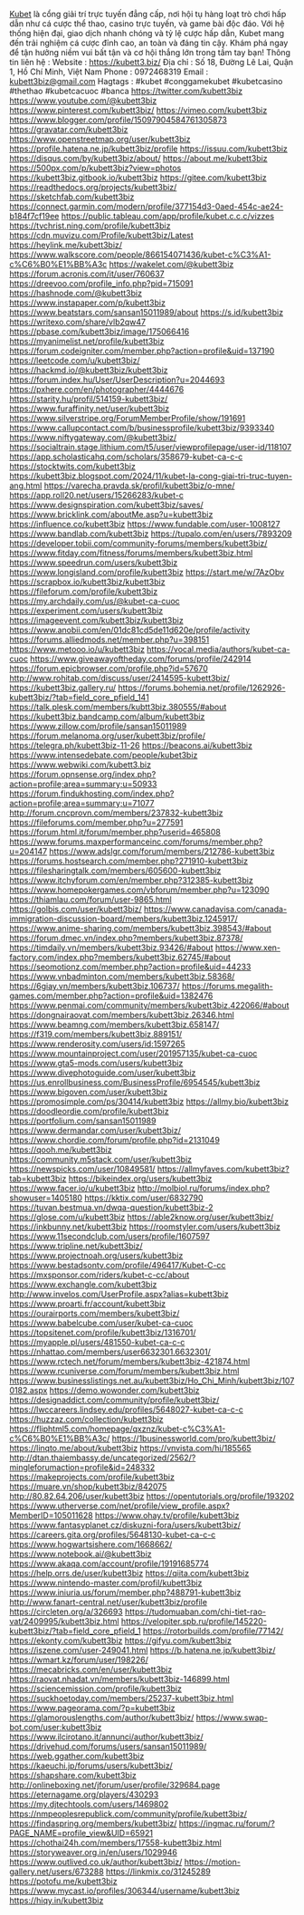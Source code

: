 <a href="https://kubett3.biz/">Kubet</a> là cổng giải trí trực tuyến đẳng cấp, nơi hội tụ hàng loạt trò chơi hấp dẫn như cá cược thể thao, casino trực tuyến, và game bài độc đáo. Với hệ thống hiện đại, giao dịch nhanh chóng và tỷ lệ cược hấp dẫn, Kubet mang đến trải nghiệm cá cược đỉnh cao, an toàn và đáng tin cậy. Khám phá ngay để tận hưởng niềm vui bất tận và cơ hội thắng lớn trong tầm tay bạn!
Thông tin liên hệ :
Website :
<a href="https://kubett3.biz/">https://kubett3.biz/</a>
Địa chỉ : Số 18, Đường Lê Lai, Quận 1, Hồ Chí Minh, Việt Nam
Phone : 0972468319
Email : kubett3biz@gmail.com
Hagtags : #kubet #conggamekubet #kubetcasino #thethao #kubetcacuoc #banca
<a href="https://twitter.com/kubett3biz">https://twitter.com/kubett3biz</a>
<a href="https://www.youtube.com/@kubett3biz">https://www.youtube.com/@kubett3biz</a>
<a href="https://www.pinterest.com/kubett3biz/">https://www.pinterest.com/kubett3biz/</a>
<a href="https://vimeo.com/kubett3biz">https://vimeo.com/kubett3biz</a>
<a href="https://www.blogger.com/profile/15097904584761305873">https://www.blogger.com/profile/15097904584761305873</a>
<a href="https://gravatar.com/kubett3biz">https://gravatar.com/kubett3biz</a>
<a href="https://www.openstreetmap.org/user/kubett3biz">https://www.openstreetmap.org/user/kubett3biz</a>
<a href="https://profile.hatena.ne.jp/kubett3biz/profile">https://profile.hatena.ne.jp/kubett3biz/profile</a>
<a href="https://issuu.com/kubett3biz">https://issuu.com/kubett3biz</a>
<a href="https://disqus.com/by/kubett3biz/about/">https://disqus.com/by/kubett3biz/about/</a>
<a href="https://about.me/kubett3biz">https://about.me/kubett3biz</a>
<a href="https://500px.com/p/kubett3biz?view=photos">https://500px.com/p/kubett3biz?view=photos</a>
<a href="https://kubett3biz.gitbook.io/kubett3biz">https://kubett3biz.gitbook.io/kubett3biz</a>
<a href="https://gitee.com/kubett3biz">https://gitee.com/kubett3biz</a>
<a href="https://readthedocs.org/projects/kubett3biz/">https://readthedocs.org/projects/kubett3biz/</a>
<a href="https://sketchfab.com/kubett3biz">https://sketchfab.com/kubett3biz</a>
<a href="https://connect.garmin.com/modern/profile/377154d3-0aed-454c-ae24-b184f7cf19ee">https://connect.garmin.com/modern/profile/377154d3-0aed-454c-ae24-b184f7cf19ee</a>
<a href="https://public.tableau.com/app/profile/kubet.c.c.c/vizzes">https://public.tableau.com/app/profile/kubet.c.c.c/vizzes</a>
<a href="https://tvchrist.ning.com/profile/kubett3biz">https://tvchrist.ning.com/profile/kubett3biz</a>
<a href="https://cdn.muvizu.com/Profile/kubett3biz/Latest">https://cdn.muvizu.com/Profile/kubett3biz/Latest</a>
<a href="https://heylink.me/kubett3biz/">https://heylink.me/kubett3biz/</a>
<a href="https://www.walkscore.com/people/866154071436/kubet-c%C3%A1-c%C6%B0%E1%BB%A3c">https://www.walkscore.com/people/866154071436/kubet-c%C3%A1-c%C6%B0%E1%BB%A3c</a>
<a href="https://wakelet.com/@kubett3biz">https://wakelet.com/@kubett3biz</a>
<a href="https://forum.acronis.com/it/user/760637">https://forum.acronis.com/it/user/760637</a>
<a href="https://dreevoo.com/profile_info.php?pid=715091">https://dreevoo.com/profile_info.php?pid=715091</a>
<a href="https://hashnode.com/@kubett3biz">https://hashnode.com/@kubett3biz</a>
<a href="https://www.instapaper.com/p/kubett3biz">https://www.instapaper.com/p/kubett3biz</a>
<a href="https://www.beatstars.com/sansan15011989/about">https://www.beatstars.com/sansan15011989/about</a>
<a href="https://s.id/kubett3biz">https://s.id/kubett3biz</a>
<a href="https://writexo.com/share/vlb2qw47">https://writexo.com/share/vlb2qw47</a>
<a href="https://pbase.com/kubett3biz/image/175066416">https://pbase.com/kubett3biz/image/175066416</a>
<a href="https://myanimelist.net/profile/kubett3biz">https://myanimelist.net/profile/kubett3biz</a>
<a href="https://forum.codeigniter.com/member.php?action=profile&uid=137190">https://forum.codeigniter.com/member.php?action=profile&uid=137190</a>
<a href="https://leetcode.com/u/kubett3biz/">https://leetcode.com/u/kubett3biz/</a>
<a href="https://hackmd.io/@kubett3biz/kubett3biz">https://hackmd.io/@kubett3biz/kubett3biz</a>
<a href="https://forum.index.hu/User/UserDescription?u=2044693">https://forum.index.hu/User/UserDescription?u=2044693</a>
<a href="https://pxhere.com/en/photographer/4444676">https://pxhere.com/en/photographer/4444676</a>
<a href="https://starity.hu/profil/514159-kubett3biz/">https://starity.hu/profil/514159-kubett3biz/</a>
<a href="https://www.furaffinity.net/user/kubett3biz">https://www.furaffinity.net/user/kubett3biz</a>
<a href="https://www.silverstripe.org/ForumMemberProfile/show/191691">https://www.silverstripe.org/ForumMemberProfile/show/191691</a>
<a href="https://www.callupcontact.com/b/businessprofile/kubett3biz/9393340">https://www.callupcontact.com/b/businessprofile/kubett3biz/9393340</a>
<a href="https://www.niftygateway.com/@kubett3biz/">https://www.niftygateway.com/@kubett3biz/</a>
<a href="https://socialtrain.stage.lithium.com/t5/user/viewprofilepage/user-id/118107">https://socialtrain.stage.lithium.com/t5/user/viewprofilepage/user-id/118107</a>
<a href="https://app.scholasticahq.com/scholars/358679-kubet-ca-c-c">https://app.scholasticahq.com/scholars/358679-kubet-ca-c-c</a>
<a href="https://stocktwits.com/kubett3biz">https://stocktwits.com/kubett3biz</a>
<a href="https://kubett3biz.blogspot.com/2024/11/kubet-la-cong-giai-tri-truc-tuyen-ang.html">https://kubett3biz.blogspot.com/2024/11/kubet-la-cong-giai-tri-truc-tuyen-ang.html</a>
<a href="https://varecha.pravda.sk/profil/kubett3biz/o-mne/">https://varecha.pravda.sk/profil/kubett3biz/o-mne/</a>
<a href="https://app.roll20.net/users/15266283/kubet-c">https://app.roll20.net/users/15266283/kubet-c</a>
<a href="https://www.designspiration.com/kubett3biz/saves/">https://www.designspiration.com/kubett3biz/saves/</a>
<a href="https://www.bricklink.com/aboutMe.asp?u=kubett3biz">https://www.bricklink.com/aboutMe.asp?u=kubett3biz</a>
<a href="https://influence.co/kubett3biz">https://influence.co/kubett3biz</a>
<a href="https://www.fundable.com/user-1008127">https://www.fundable.com/user-1008127</a>
<a href="https://www.bandlab.com/kubett3biz">https://www.bandlab.com/kubett3biz</a>
<a href="https://tupalo.com/en/users/7893209">https://tupalo.com/en/users/7893209</a>
<a href="https://developer.tobii.com/community-forums/members/kubett3biz/">https://developer.tobii.com/community-forums/members/kubett3biz/</a>
<a href="https://www.fitday.com/fitness/forums/members/kubett3biz.html">https://www.fitday.com/fitness/forums/members/kubett3biz.html</a>
<a href="https://www.speedrun.com/users/kubett3biz">https://www.speedrun.com/users/kubett3biz</a>
<a href="https://www.longisland.com/profile/kubett3biz">https://www.longisland.com/profile/kubett3biz</a>
<a href="https://start.me/w/7AzObv">https://start.me/w/7AzObv</a>
<a href="https://scrapbox.io/kubett3biz/kubett3biz">https://scrapbox.io/kubett3biz/kubett3biz</a>
<a href="https://fileforum.com/profile/kubett3biz">https://fileforum.com/profile/kubett3biz</a>
<a href="https://my.archdaily.com/us/@kubet-ca-cuoc">https://my.archdaily.com/us/@kubet-ca-cuoc</a>
<a href="https://experiment.com/users/kubett3biz">https://experiment.com/users/kubett3biz</a>
<a href="https://imageevent.com/kubett3biz/kubett3biz">https://imageevent.com/kubett3biz/kubett3biz</a>
<a href="https://www.anobii.com/en/01dc81cd5de11d620e/profile/activity">https://www.anobii.com/en/01dc81cd5de11d620e/profile/activity</a>
<a href="https://forums.alliedmods.net/member.php?u=398151">https://forums.alliedmods.net/member.php?u=398151</a>
<a href="https://www.metooo.io/u/kubett3biz">https://www.metooo.io/u/kubett3biz</a>
<a href="https://vocal.media/authors/kubet-ca-cuoc">https://vocal.media/authors/kubet-ca-cuoc</a>
<a href="https://www.giveawayoftheday.com/forums/profile/242914">https://www.giveawayoftheday.com/forums/profile/242914</a>
<a href="https://forum.epicbrowser.com/profile.php?id=57670">https://forum.epicbrowser.com/profile.php?id=57670</a>
<a href="http://www.rohitab.com/discuss/user/2414595-kubett3biz/">http://www.rohitab.com/discuss/user/2414595-kubett3biz/</a>
<a href="https://kubett3biz.gallery.ru/">https://kubett3biz.gallery.ru/</a>
<a href="https://forums.bohemia.net/profile/1262926-kubett3biz/?tab=field_core_pfield_141">https://forums.bohemia.net/profile/1262926-kubett3biz/?tab=field_core_pfield_141</a>
<a href="https://talk.plesk.com/members/kubtt3biz.380555/#about">https://talk.plesk.com/members/kubtt3biz.380555/#about</a>
<a href="https://kubett3biz.bandcamp.com/album/kubett3biz">https://kubett3biz.bandcamp.com/album/kubett3biz</a>
<a href="https://www.zillow.com/profile/sansan15011989">https://www.zillow.com/profile/sansan15011989</a>
<a href="https://forum.melanoma.org/user/kubett3biz/profile/">https://forum.melanoma.org/user/kubett3biz/profile/</a>
<a href="https://telegra.ph/kubett3biz-11-26">https://telegra.ph/kubett3biz-11-26</a>
<a href="https://beacons.ai/kubett3biz">https://beacons.ai/kubett3biz</a>
<a href="https://www.intensedebate.com/people/kubet3biz">https://www.intensedebate.com/people/kubet3biz</a>
<a href="https://www.webwiki.com/kubett3.biz">https://www.webwiki.com/kubett3.biz</a>
<a href="https://forum.opnsense.org/index.php?action=profile;area=summary;u=50933">https://forum.opnsense.org/index.php?action=profile;area=summary;u=50933</a>
<a href="https://forum.findukhosting.com/index.php?action=profile;area=summary;u=71077">https://forum.findukhosting.com/index.php?action=profile;area=summary;u=71077</a>
<a href="http://forum.cncprovn.com/members/237832-kubett3biz">http://forum.cncprovn.com/members/237832-kubett3biz</a>
<a href="https://fileforums.com/member.php?u=277591">https://fileforums.com/member.php?u=277591</a>
<a href="https://forum.html.it/forum/member.php?userid=465808">https://forum.html.it/forum/member.php?userid=465808</a>
<a href="https://www.forums.maxperformanceinc.com/forums/member.php?u=204147">https://www.forums.maxperformanceinc.com/forums/member.php?u=204147</a>
<a href="https://www.adslgr.com/forum/members/212786-kubett3biz">https://www.adslgr.com/forum/members/212786-kubett3biz</a>
<a href="https://forums.hostsearch.com/member.php?271910-kubett3biz">https://forums.hostsearch.com/member.php?271910-kubett3biz</a>
<a href="https://filesharingtalk.com/members/605600-kubett3biz">https://filesharingtalk.com/members/605600-kubett3biz</a>
<a href="https://www.itchyforum.com/en/member.php?312385-kubett3biz">https://www.itchyforum.com/en/member.php?312385-kubett3biz</a>
<a href="https://www.homepokergames.com/vbforum/member.php?u=123090">https://www.homepokergames.com/vbforum/member.php?u=123090</a>
<a href="https://thiamlau.com/forum/user-9865.html">https://thiamlau.com/forum/user-9865.html</a>
<a href="https://golbis.com/user/kubett3biz/">https://golbis.com/user/kubett3biz/</a>
<a href="https://www.canadavisa.com/canada-immigration-discussion-board/members/kubett3biz.1245917/">https://www.canadavisa.com/canada-immigration-discussion-board/members/kubett3biz.1245917/</a>
<a href="https://www.anime-sharing.com/members/kubett3biz.398543/#about">https://www.anime-sharing.com/members/kubett3biz.398543/#about</a>
<a href="https://forum.dmec.vn/index.php?members/kubett3biz.87378/">https://forum.dmec.vn/index.php?members/kubett3biz.87378/</a>
<a href="https://timdaily.vn/members/kubett3biz.93426/#about">https://timdaily.vn/members/kubett3biz.93426/#about</a>
<a href="https://www.xen-factory.com/index.php?members/kubett3biz.62745/#about">https://www.xen-factory.com/index.php?members/kubett3biz.62745/#about</a>
<a href="https://seomotionz.com/member.php?action=profile&uid=44233">https://seomotionz.com/member.php?action=profile&uid=44233</a>
<a href="https://www.vnbadminton.com/members/kubett3biz.58368/">https://www.vnbadminton.com/members/kubett3biz.58368/</a>
<a href="https://6giay.vn/members/kubett3biz.106737/">https://6giay.vn/members/kubett3biz.106737/</a>
<a href="https://forums.megalith-games.com/member.php?action=profile&uid=1382476">https://forums.megalith-games.com/member.php?action=profile&uid=1382476</a>
<a href="https://www.penmai.com/community/members/kubett3biz.422066/#about">https://www.penmai.com/community/members/kubett3biz.422066/#about</a>
<a href="https://dongnairaovat.com/members/kubett3biz.26346.html">https://dongnairaovat.com/members/kubett3biz.26346.html</a>
<a href="https://www.beamng.com/members/kubett3biz.658147/">https://www.beamng.com/members/kubett3biz.658147/</a>
<a href="https://f319.com/members/kubett3biz.889151/">https://f319.com/members/kubett3biz.889151/</a>
<a href="https://www.renderosity.com/users/id:1597265">https://www.renderosity.com/users/id:1597265</a>
<a href="https://www.mountainproject.com/user/201957135/kubet-ca-cuoc">https://www.mountainproject.com/user/201957135/kubet-ca-cuoc</a>
<a href="https://www.gta5-mods.com/users/kubett3biz">https://www.gta5-mods.com/users/kubett3biz</a>
<a href="https://www.divephotoguide.com/user/kubett3biz">https://www.divephotoguide.com/user/kubett3biz</a>
<a href="https://us.enrollbusiness.com/BusinessProfile/6954545/kubett3biz">https://us.enrollbusiness.com/BusinessProfile/6954545/kubett3biz</a>
<a href="https://www.bigoven.com/user/kubett3biz">https://www.bigoven.com/user/kubett3biz</a>
<a href="https://promosimple.com/ps/30414/kubett3biz">https://promosimple.com/ps/30414/kubett3biz</a>
<a href="https://allmy.bio/kubett3biz">https://allmy.bio/kubett3biz</a>
<a href="https://doodleordie.com/profile/kubett3biz">https://doodleordie.com/profile/kubett3biz</a>
<a href="https://portfolium.com/sansan15011989">https://portfolium.com/sansan15011989</a>
<a href="https://www.dermandar.com/user/kubett3biz/">https://www.dermandar.com/user/kubett3biz/</a>
<a href="https://www.chordie.com/forum/profile.php?id=2131049">https://www.chordie.com/forum/profile.php?id=2131049</a>
<a href="https://qooh.me/kubett3biz">https://qooh.me/kubett3biz</a>
<a href="https://community.m5stack.com/user/kubett3biz">https://community.m5stack.com/user/kubett3biz</a>
<a href="https://newspicks.com/user/10849581/">https://newspicks.com/user/10849581/</a>
<a href="https://allmyfaves.com/kubett3biz?tab=kubett3biz">https://allmyfaves.com/kubett3biz?tab=kubett3biz</a>
<a href="https://bikeindex.org/users/kubett3biz">https://bikeindex.org/users/kubett3biz</a>
<a href="https://www.facer.io/u/kubett3biz">https://www.facer.io/u/kubett3biz</a>
<a href="http://molbiol.ru/forums/index.php?showuser=1405180">http://molbiol.ru/forums/index.php?showuser=1405180</a>
<a href="https://kktix.com/user/6832790">https://kktix.com/user/6832790</a>
<a href="https://tuvan.bestmua.vn/dwqa-question/kubett3biz-2">https://tuvan.bestmua.vn/dwqa-question/kubett3biz-2</a>
<a href="https://glose.com/u/kubett3biz">https://glose.com/u/kubett3biz</a>
<a href="https://able2know.org/user/kubett3biz/">https://able2know.org/user/kubett3biz/</a>
<a href="https://inkbunny.net/kubett3biz">https://inkbunny.net/kubett3biz</a>
<a href="https://roomstyler.com/users/kubett3biz">https://roomstyler.com/users/kubett3biz</a>
<a href="https://www.11secondclub.com/users/profile/1607597">https://www.11secondclub.com/users/profile/1607597</a>
<a href="https://www.tripline.net/kubett3biz/">https://www.tripline.net/kubett3biz/</a>
<a href="https://www.projectnoah.org/users/kubett3biz">https://www.projectnoah.org/users/kubett3biz</a>
<a href="https://www.bestadsontv.com/profile/496417/Kubet-C-cc">https://www.bestadsontv.com/profile/496417/Kubet-C-cc</a>
<a href="https://mxsponsor.com/riders/kubet-c-cc/about">https://mxsponsor.com/riders/kubet-c-cc/about</a>
<a href="https://www.exchangle.com/kubett3biz">https://www.exchangle.com/kubett3biz</a>
<a href="http://www.invelos.com/UserProfile.aspx?alias=kubett3biz">http://www.invelos.com/UserProfile.aspx?alias=kubett3biz</a>
<a href="https://www.proarti.fr/account/kubett3biz">https://www.proarti.fr/account/kubett3biz</a>
<a href="https://ourairports.com/members/kubett3biz/">https://ourairports.com/members/kubett3biz/</a>
<a href="https://www.babelcube.com/user/kubet-ca-cuoc">https://www.babelcube.com/user/kubet-ca-cuoc</a>
<a href="https://topsitenet.com/profile/kubett3biz/1316701/">https://topsitenet.com/profile/kubett3biz/1316701/</a>
<a href="https://myapple.pl/users/481550-kubet-ca-c-c">https://myapple.pl/users/481550-kubet-ca-c-c</a>
<a href="https://nhattao.com/members/user6632301.6632301/">https://nhattao.com/members/user6632301.6632301/</a>
<a href="https://www.rctech.net/forum/members/kubett3biz-421874.html">https://www.rctech.net/forum/members/kubett3biz-421874.html</a>
<a href="https://www.rcuniverse.com/forum/members/kubett3biz.html">https://www.rcuniverse.com/forum/members/kubett3biz.html</a>
<a href="https://www.businesslistings.net.au/kubett3biz/Ho_Chi_Minh/kubett3biz/1070182.aspx">https://www.businesslistings.net.au/kubett3biz/Ho_Chi_Minh/kubett3biz/1070182.aspx</a>
<a href="https://demo.wowonder.com/kubett3biz">https://demo.wowonder.com/kubett3biz</a>
<a href="https://designaddict.com/community/profile/kubett3biz/">https://designaddict.com/community/profile/kubett3biz/</a>
<a href="https://lwccareers.lindsey.edu/profiles/5648027-kubet-ca-c-c">https://lwccareers.lindsey.edu/profiles/5648027-kubet-ca-c-c</a>
<a href="https://huzzaz.com/collection/kubett3biz">https://huzzaz.com/collection/kubett3biz</a>
<a href="https://fliphtml5.com/homepage/qxznz/kubet-c%C3%A1-c%C6%B0%E1%BB%A3c/">https://fliphtml5.com/homepage/qxznz/kubet-c%C3%A1-c%C6%B0%E1%BB%A3c/</a>
<a href="https://1businessworld.com/pro/kubett3biz/">https://1businessworld.com/pro/kubett3biz/</a>
<a href="https://linqto.me/about/kubett3biz">https://linqto.me/about/kubett3biz</a>
<a href="https://vnvista.com/hi/185565">https://vnvista.com/hi/185565</a>
<a href="http://dtan.thaiembassy.de/uncategorized/2562/?mingleforumaction=profile&id=248332">http://dtan.thaiembassy.de/uncategorized/2562/?mingleforumaction=profile&id=248332</a>
<a href="https://makeprojects.com/profile/kubett3biz">https://makeprojects.com/profile/kubett3biz</a>
<a href="https://muare.vn/shop/kubett3biz/842075">https://muare.vn/shop/kubett3biz/842075</a>
<a href="http://80.82.64.206/user/kubett3biz">http://80.82.64.206/user/kubett3biz</a>
<a href="https://opentutorials.org/profile/193202">https://opentutorials.org/profile/193202</a>
<a href="https://www.utherverse.com/net/profile/view_profile.aspx?MemberID=105011628">https://www.utherverse.com/net/profile/view_profile.aspx?MemberID=105011628</a>
<a href="https://www.ohay.tv/profile/kubett3biz">https://www.ohay.tv/profile/kubett3biz</a>
<a href="https://www.fantasyplanet.cz/diskuzni-fora/users/kubett3biz/">https://www.fantasyplanet.cz/diskuzni-fora/users/kubett3biz/</a>
<a href="https://careers.gita.org/profiles/5648130-kubet-ca-c-c">https://careers.gita.org/profiles/5648130-kubet-ca-c-c</a>
<a href="https://www.hogwartsishere.com/1668662/">https://www.hogwartsishere.com/1668662/</a>
<a href="https://www.notebook.ai/@kubett3biz">https://www.notebook.ai/@kubett3biz</a>
<a href="https://www.akaqa.com/account/profile/19191685774">https://www.akaqa.com/account/profile/19191685774</a>
<a href="https://help.orrs.de/user/kubett3biz">https://help.orrs.de/user/kubett3biz</a>
<a href="https://qiita.com/kubett3biz">https://qiita.com/kubett3biz</a>
<a href="https://www.nintendo-master.com/profil/kubett3biz">https://www.nintendo-master.com/profil/kubett3biz</a>
<a href="https://www.iniuria.us/forum/member.php?488791-kubett3biz">https://www.iniuria.us/forum/member.php?488791-kubett3biz</a>
<a href="http://www.fanart-central.net/user/kubett3biz/profile">http://www.fanart-central.net/user/kubett3biz/profile</a>
<a href="https://circleten.org/a/326693">https://circleten.org/a/326693</a>
<a href="https://tudomuaban.com/chi-tiet-rao-vat/2409995/kubett3biz.html">https://tudomuaban.com/chi-tiet-rao-vat/2409995/kubett3biz.html</a>
<a href="https://velopiter.spb.ru/profile/145220-kubett3biz/?tab=field_core_pfield_1">https://velopiter.spb.ru/profile/145220-kubett3biz/?tab=field_core_pfield_1</a>
<a href="https://rotorbuilds.com/profile/77142/">https://rotorbuilds.com/profile/77142/</a>
<a href="https://ekonty.com/kubett3biz">https://ekonty.com/kubett3biz</a>
<a href="https://gifyu.com/kubett3biz">https://gifyu.com/kubett3biz</a>
<a href="https://iszene.com/user-249041.html">https://iszene.com/user-249041.html</a>
<a href="https://b.hatena.ne.jp/kubett3biz/">https://b.hatena.ne.jp/kubett3biz/</a>
<a href="https://wmart.kz/forum/user/198226/">https://wmart.kz/forum/user/198226/</a>
<a href="https://mecabricks.com/en/user/kubett3biz">https://mecabricks.com/en/user/kubett3biz</a>
<a href="https://raovat.nhadat.vn/members/kubett3biz-146899.html">https://raovat.nhadat.vn/members/kubett3biz-146899.html</a>
<a href="https://sciencemission.com/profile/kubett3biz">https://sciencemission.com/profile/kubett3biz</a>
<a href="https://suckhoetoday.com/members/25237-kubett3biz.html">https://suckhoetoday.com/members/25237-kubett3biz.html</a>
<a href="https://www.pageorama.com/?p=kubett3biz">https://www.pageorama.com/?p=kubett3biz</a>
<a href="https://glamorouslengths.com/author/kubett3biz/">https://glamorouslengths.com/author/kubett3biz/</a>
<a href="https://www.swap-bot.com/user:kubett3biz">https://www.swap-bot.com/user:kubett3biz</a>
<a href="https://www.ilcirotano.it/annunci/author/kubett3biz/">https://www.ilcirotano.it/annunci/author/kubett3biz/</a>
<a href="https://drivehud.com/forums/users/sansan15011989/">https://drivehud.com/forums/users/sansan15011989/</a>
<a href="https://web.ggather.com/kubett3biz">https://web.ggather.com/kubett3biz</a>
<a href="https://kaeuchi.jp/forums/users/kubett3biz/">https://kaeuchi.jp/forums/users/kubett3biz/</a>
<a href="https://shapshare.com/kubett3biz">https://shapshare.com/kubett3biz</a>
<a href="http://onlineboxing.net/jforum/user/profile/329684.page">http://onlineboxing.net/jforum/user/profile/329684.page</a>
<a href="https://eternagame.org/players/430293">https://eternagame.org/players/430293</a>
<a href="https://my.djtechtools.com/users/1469802">https://my.djtechtools.com/users/1469802</a>
<a href="https://nmpeoplesrepublick.com/community/profile/kubett3biz/">https://nmpeoplesrepublick.com/community/profile/kubett3biz/</a>
<a href="https://findaspring.org/members/kubett3biz/">https://findaspring.org/members/kubett3biz/</a>
<a href="https://ingmac.ru/forum/?PAGE_NAME=profile_view&UID=65921">https://ingmac.ru/forum/?PAGE_NAME=profile_view&UID=65921</a>
<a href="https://chothai24h.com/members/17558-kubett3biz.html">https://chothai24h.com/members/17558-kubett3biz.html</a>
<a href="https://storyweaver.org.in/en/users/1029946">https://storyweaver.org.in/en/users/1029946</a>
<a href="https://www.outlived.co.uk/author/kubett3biz/">https://www.outlived.co.uk/author/kubett3biz/</a>
<a href="https://motion-gallery.net/users/673288">https://motion-gallery.net/users/673288</a>
<a href="https://linkmix.co/31245289">https://linkmix.co/31245289</a>
<a href="https://potofu.me/kubett3biz">https://potofu.me/kubett3biz</a>
<a href="https://www.mycast.io/profiles/306344/username/kubett3biz">https://www.mycast.io/profiles/306344/username/kubett3biz</a>
<a href="https://hiqy.in/kubett3biz">https://hiqy.in/kubett3biz</a>